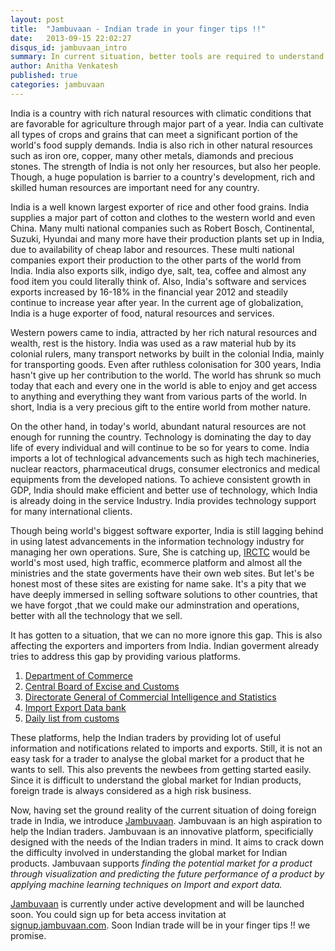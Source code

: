 ```yaml
---
layout: post
title:  "Jambuvaan - Indian trade in your finger tips !!"
date:   2013-09-15 22:02:27
disqus_id: jambuvaan_intro
summary: In current situation, better tools are required to understand trade data.
author: Anitha Venkatesh
published: true
categories: jambuvaan
---
```


India is a country with rich natural resources with climatic conditions that are favorable for agriculture through major part of a year. India can cultivate all types of crops and grains that can meet a significant portion of the world's food supply demands. India is also rich in other natural resources such as iron ore, copper, many other metals, diamonds and precious stones. The strength of India is not only her resources, but also her people. Though, a huge population is barrier to a country's development, rich and skilled human resources are important need for any country. 

India is a well known largest exporter of rice and other food grains. India supplies a major part of cotton and clothes to the western world and even China. Many multi national companies such as Robert Bosch, Continental, Suzuki, Hyundai and many more have their production plants set up in India, due to availability of cheap labor and resources. These multi national companies export their production to the other parts of the world from India. India also exports silk, indigo dye, salt, tea, coffee and almost any food item you could literally think of. Also, India's software and services exports increased by 16-18% in the financial year 2012 and steadily continue to increase year after year. In the current age of globalization, India is a huge exporter of food, natural resources and services.

Western powers came to india, attracted by her rich natural resources and wealth, rest is the history. India was used as a raw material hub by its colonial rulers, many transport networks by built in the colonial India, mainly for transporting goods. Even after ruthless colonisation for 300 years, India hasn't give up her contribution to the world.  The world has shrunk so much today that each and every one in the world is able to enjoy and get access to anything and everything they want from various parts of the world. In short, India is a very precious gift to the entire world from mother nature.

On the other hand, in today's world, abundant natural resources are not enough for running the country. Technology is dominating the day to day life of every individual and will continue to be so for years to come. India imports a lot of technlogical advancements such as high tech machineries, nuclear reactors, pharmaceutical drugs, consumer electronics and medical equipments from the developed nations. To achieve consistent growth in GDP, India should make efficient and better use of technology, which India is already doing in the service Industry. India provides technology support for many international clients.

Though being world's biggest software exporter, India is still lagging behind in using latest advancements in the information technology industry for managing her own operations. Sure, She is catching up, [IRCTC](http://www.irctc.co.in) would be world's most used, high traffic, ecommerce platform and almost all the ministries and the state goverments have their own web sites. But let's be honest most of these sites are existing for name sake. It's a pity that we have deeply immersed in selling software solutions to other countries, that we have forgot ,that we could make our adminstration and operations, better with all the technology that we sell. 

It has gotten to a situation, that we can no more ignore this gap. This is also affecting the exporters and importers from India. Indian goverment already tries to address this gap by providing various platforms. 


1. [Department of Commerce](http://commerce.nic.in/)
2. [Central Board of Excise and Customs](http://www.cbec.gov.in/cae1-english.htm)
3. [Directorate General of Commercial Intelligence and Statistics](http://www.dgciskol.nic.in/)
4. [Import Export Data bank](http://commerce.nic.in/eidb/Default.asp)
5. [Daily list from customs](https://www.icegate.gov.in/DailyList/DL)

These platforms, help the Indian traders by providing lot of useful information and notifications related to imports and exports. Still, it is not an easy task for a trader to analyse the global market for a product that he wants to sell. This also prevents the newbees from getting started easily. Since it is difficult to understand the global market for Indian products, foreign trade is always considered as a high risk business. 

Now, having set the ground reality of the current situation of doing foreign trade in India, we introduce [Jambuvaan](http://signup.jambuvaan.com). Jambuvaan is an high aspiration to help the Indian traders. Jambuvaan is an innovative platform, specificially designed with the needs of the Indian traders in mind. It aims to crack down the difficulty involved in understanding the global market for Indian products. Jambuvaan supports *finding the potential market for a product through visualization and predicting the future performance of a product by applying machine learning techniques on Import and export data.*

[Jambuvaan](http://signup.jambuvaan.com) is currently under active development and will be launched soon. You could sign up for beta access invitation at [signup.jambuvaan.com](http://signup.jambuvaan.com). Soon Indian trade will be in your finger tips !! we promise. 
